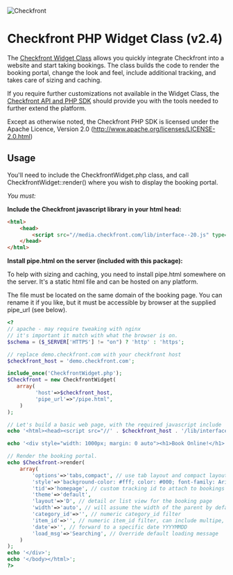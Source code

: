 ![Checkfront](https://media.checkfront.com/images/brand/Checkfront-Logo-Tag-60.png)

Checkfront PHP Widget Class (v2.4)
==========================

The [Checkfront Widget Class](http://www.checkfront.com/developers/widget/) allows you 
quickly integrate Checkfront into a website and start taking bookings. The class
builds the code to render the booking portal, change the look and feel, include 
additional tracking, and takes care of sizing and caching.

If you require further customizations not available in the Widget Class, the [Checkfront API and PHP SDK](http://www.checkfront.com/developers/api/) 
should provide you with the tools needed to further extend the platform.


Except as otherwise noted, the Checkfront PHP SDK is licensed under the Apache Licence, Version 2.0
(http://www.apache.org/licenses/LICENSE-2.0.html)


Usage
-----

You'll need to include the CheckfrontWidget.php class, and call 
CheckfrontWidget::render() where you wish to display the booking portal.

*You must:*

**Include the Checkfront javascript library in your html head:**

```html
<html>
	<head>
		<script src="//media.checkfront.com/lib/interface--20.js" type="text/javascript"></script>
	</head>
</html>
```

**Install pipe.html on the server (included with this package):**

To help with sizing and caching, you need to install pipe.html somewhere on the server. It's a static
html file and can be hosted on any platform.

The file must be located on the same domain of the booking page. You can rename it if 
you like, but it must be accessible by browser at the supplied pipe_url (see below).


```php
<?
// apache - may require tweaking with nginx
// it's important it match with what the browser is on.
$schema = ($_SERVER['HTTPS'] != "on") ? 'http' : 'https'; 

// replace demo.checkfront.com with your checkfront host
$checkfront_host = 'demo.checkfront.com'; 

include_once('CheckfrontWidget.php');
$Checkfront = new CheckfrontWidget(
   array(
         'host'=>$checkfront_host, 
         'pipe_url'=>"/pipe.html", 
    )
);

// Let's build a basic web page, with the required javascript include 
echo '<html><head><script src="//' . $checkfront_host . '/lib/interface--20.js" type="text/javascript"></script></head><body>';

echo '<div style="width: 1000px; margin: 0 auto"><h1>Book Online!</h1>';

// Render the booking portal.
echo $Checkfront->render(
    array(
        'options'=>'tabs,compact', // use tab layout and compact layout (optional)
        'style'=>'background-color: #fff; color: #000; font-family: Arial',
        'tid'=>'homepage', // custom tracking id to attach to bookings
		'theme'=>'default',
		'layout'=>'D', // detail or list view for the booking page
		'width'=>'auto', // will assume the width of the parent by default
		'category_id'=>'', // numeric category_id filter
        'item_id'=>'', // numeric item_id filter, can include multipe, eg 1,4,2
        'date'=>'', // forward to a specific date YYYYMMDD
        'load_msg'=>'Searching', // Override default loading message
    )
);
echo '</div>';
echo '</body></html>';
?>
```


